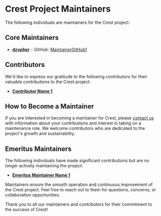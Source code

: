 # Crest Project Maintainers

The following individuals are maintainers for the Crest project:

## Core Maintainers

- **[dzypher](mailto:dzypher@goshendao.com)** - GitHub: [MaintainerGitHub1](https://github.com/dzypherit)

## Contributors

We'd like to express our gratitude to the following contributors for their valuable contributions to the Crest project:

- **[Contributor Name 1](https://github.com/ContributorGitHub1)**


## How to Become a Maintainer

If you are interested in becoming a maintainer for Crest, please [contact us](mailto:maintainers@goshendao.com) with information about your contributions and interest in taking on a maintenance role. We welcome contributors who are dedicated to the project's growth and sustainability.

## Emeritus Maintainers

The following individuals have made significant contributions but are no longer actively maintaining the project:

- **[Emeritus Maintainer Name 1](https://github.com/EmeritusMaintainerGitHub1)**

Maintainers ensure the smooth operation and continuous improvement of the Crest project. Feel free to reach out to them for questions, concerns, or collaboration opportunities.

Thank you to all our maintainers and contributors for their commitment to the success of Crest!
